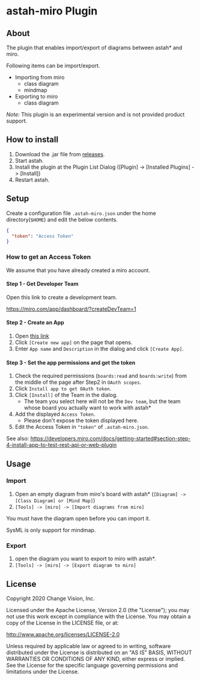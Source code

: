 # astah-miro Plugin
## About

The plugin that enables import/export of diagrams between astah* and miro.

Following items can be import/export.
- Importing from miro
    - class diagram
    - mindmap
- Exporting to miro
    - class diagram

*Note:* This plugin is an experimental version and is not provided product support. 

## How to install

1. Download the .jar file from [releases](https://github.com/ChangeVision/astah-miro-plugin/releases).
1. Start astah.
1. Install the plugin at the Plugin List Dialog ([Plugin] -> [Installed Plugins] -> [Install])
1. Restart astah.

## Setup

Create a configuration file `.astah-miro.json` under the home directory(`$HOME`) and edit the below contents.

```json
{
  "token": "Access Token"
}
```

### How to get an Access Token
We assume that you have already created a miro account.

#### Step 1 - Get Developer Team

Open this link to create a development team.

https://miro.com/app/dashboard/?createDevTeam=1

#### Step 2 - Create an App

1. Open [this link](https://miro.com/app/settings/user-profile/apps)
1. Click `[Create new app]` on the page that opens.
1. Enter `App name` and `Description` in the dialog and click `[Create App]`.


#### Step 3 - Set the app permissions and get the token

1. Check the required permissions (`boards:read` and `boards:write`) from the middle of the page after Step2 in `OAuth scopes`.
1. Click `Install app to get OAuth token`.
1. Click `[Install]` of the Team in the dialog.
    - The team you select here will not be the `Dev team`, but the team whose board you actually want to work with astah*
1. Add the displayed `Access Token`.
    - Please don't expose the token displayed here.
1. Edit the Access Token in `"token"` of `.astah-miro.json`.

See also: https://developers.miro.com/docs/getting-started#section-step-4-install-app-to-test-rest-api-or-web-plugin


## Usage

### Import

1. Open an empty diagram from miro's board with astah* (`[Diagram] -> [Class Diagram] or [Mind Map]`)
1. `[Tools] -> [miro] -> [Import diagrams from miro]`

You must have the diagram open before you can import it.

SysML is only support for mindmap.

### Export

1. open the diagram you want to export to miro with astah*.
1. `[Tools] -> [miro] -> [Export diagram to miro]`


## License

Copyright 2020 Change Vision, Inc.

Licensed under the Apache License, Version 2.0 (the "License"); you may not use this work except in compliance with the License. You may obtain a copy of the License in the LICENSE file, or at:

http://www.apache.org/licenses/LICENSE-2.0

Unless required by applicable law or agreed to in writing, software distributed under the License is distributed on an "AS IS" BASIS, WITHOUT WARRANTIES OR CONDITIONS OF ANY KIND, either express or implied. See the License for the specific language governing permissions and limitations under the License.
